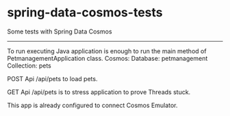 # spring-data-cosmos-tests
Some tests with Spring Data Cosmos
********

To run executing Java application is enough to run the main method of PetmanagementApplication class.
Cosmos:
Database: petmanagement
Collection: pets

POST Api  /api/pets to load pets.

GET Api /api/pets is to stress application to prove Threads stuck.

This app is already configured to connect Cosmos Emulator.


